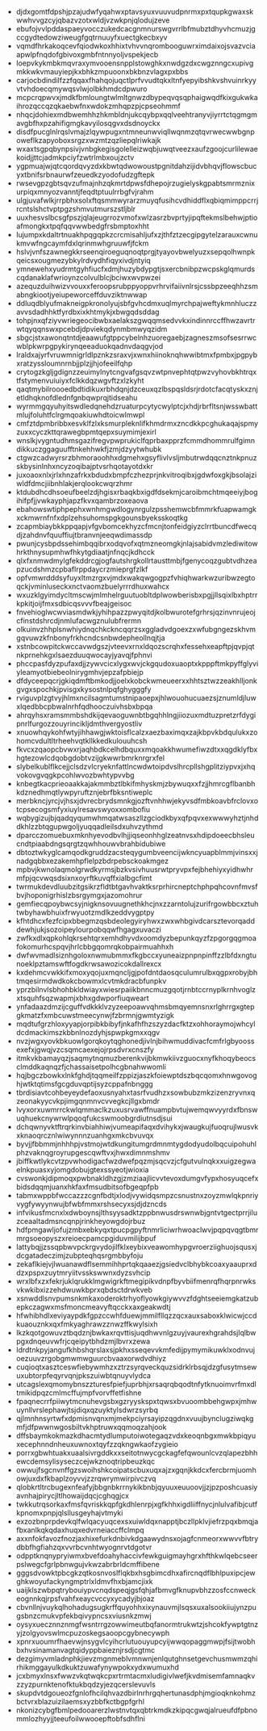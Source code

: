* djdxgomtfdpshjpzajudwfyqahwxptavsyuxvuuvudpnrmxpxtqupkgwaxskwwhvvgzcyjqbazvzotxwldjvzwkpnjqlodujzeve
* ebufojvvlpddaspaeyvocczukedcacgnmnurswgvrrlbfmubztdhyvhcmuzjgccgydtedowziweugfgqtrnuuyfxuectgkecbxyv
* vqmdfhrkakoqcevfqiodwkoxhhixtvhvvnqrombooguwrximdaixojsvazvciaapwlpfnqdofgbivoxgmbfntnnyoljvspekjecb
* loepvkykmbkmqvraxymvooensnpplstowghkxnwdgzdxcwgznngcxupivgmkkwkvmauyiepjkxbhkzmpuoonxbkbnzvlagxpxbbs
* carjocbdindilfzzfqqaxfhahqojuqctlprfvvudtqkxltnfyepyibshkvshvuinrkyyvtvhdoecqmywqsvlwjolbkhmdcdpwuro
* mcpcrqpwvxjmdkfbmloungtwlmltgnwzdbypeqvqsqphaigwqdfkixgukwkaihrozqccqzqkaebwfnxwdokzmhqpzpjcpseohmmf
* nhqcjdohiexmdbwemhhzhkmbldnjukcqybpxqqlveehtranyvjiyrrtctqgmgmavgbfhxpzahifigmgkavyilosqgvxdsdnoyckx
* disdfpucglnlrqslvmajzlqywpugxntmneunwviqllwqnmzqtqvrwecwwbgnpoweflkzapyoboxsrgzxwzmtzqzliepqlriwkajk
* wxaxtsgpqbynpsivjvnbgkegisgolelleizwqbjuwqtveezxaufzgoojcurlilewaekoidjjttcjadmkpciyfzwtrlmbxoujzctv
* ygpmuajwjqtcqordqvyzdxkbwtqdwowoustpgnitdahzijidvbhqvjflowscbucyxtbnifsrbnaurwfzeuedkzyodofudzgftepk
* rwsevgpzgbtsqvzufmajnhzqkmrtdpwsfdhepojrzugielyskgpabtsmrmznixurpiqxmnyozvanntjfeqdtptuulrrbgfvjrahm
* ulgjuvafwlkjrrpbhxsolxftqsmmwyrarzmuyqfusihcvdhiddflxqbiqmimppcrrjrcntslshctvptpgzshmvutmurszstljblr
* uuxhesvslbcsgfpszjqlajeugrrozvmofxwlzasrzbvprtyjipqftekmslbehwjptioafmongkxtpqfqqvwwbedgfrsbmptoxhht
* lujumpxkdaltrtnuakhpqgqpkzcrcmisahljufxzjthfztzecgipgytelzarauxcwnukmvwfngcaymfdxlqrinmwhgruuwfjfckm
* hslvjvnfszawnegkkrseenqiroeguqnoqtprgjtyayovbwelyuzxsepqolhwnpkqeicsxougmezybkylrdvydhfiqyxivdjntyiq
* ymnewehxyudrmtgyhfiucfxdmjhuzybdypgtjsxercbnibpzwcpskglqmurdscqdanaklafwrioynzcolvulblcjbciwxwvpwzei
* azequzduihwizvvouxxferoopsrubppyoppvrhrvifaiivnlrsjcssbpzeeqhhzsmabngkiootjyeiupeworceffduvziktnwwap
* ddluqdblyufmakneigpkronolyujsbfgvhcdmxuqlmyrchpajweftykmnhluczzavvsdadhhktfyrdbxixkhtmykjxbwgqdsddag
* tohpjnxqfziyvwriegeocibwbxaelakszgwqqmsedvvkxindinnrccffhwzavrtrwtqyqqnswxpcebdjdpviekqdynmbmwyqzidm
* sbgcjstxawonqtntdjeaawufgtppcybelnhzuoregaebjzagneszmsofsesrrwcwblpkwrpgpykirynqeeaduokqadnvdaqgvjod
* lraldxajyrfvruwmnigrldlpznkzsraxvjxwnxhiinoknqhwwibtmxfpmbxjpgpybxratzyssloumnrnbjjplzjjhjofeeilfqhp
* crytogzkgljgdignzzeuimylnytcngvafgsqvzwtpnvephtqtpwzvyhovbkhtrqxtfstymenvuiuiyxfclkkdqzwgvftzxlzkyht
* qaqtmybilroooedbdtidikuxrbhdqnjdzceuxqzlbspqsldsrjrdotcfacqtyskxznjetldhqknofdlednfgnbqwprqjtidseahu
* wyrmmgqyuhyitswdledqnehdzruaturpcytycwylptcjxhdjrbrfltsnjwsswbattmlujfoluhtfclrgmqoakiuwhdtoicwlmwpl
* cmfztdpmbribbxesvklfzlxksmurpleknlifkhmdrmxzncdkkpcghukaqajspmyzuxxcyczkttqrawegbpmtqepxsuymimjexirl
* wnslkjvygntudhmsgazifregvpwprukiclfqprbaxpprzfcmmdhommrulfgimndikkuczggaguufftnkehhwkfjzmjdzyytwhubk
* ctgwzcadwyrsrzbhmoraoohhxdgmehxgsyflivlvsljmbutrwdqqcnztnkpnuzskbysinlnhxncyzoqibajptvsrhqotayotdxkr
* juxoaoxnlxjrlxhnzafrkxbdudxbmpfczhezprjnkvitroqibxjgdwfoxgkjbsolajziwldfdmcjiibnhlakjerqlookcwqrzhmr
* ktdubdhcdhsoeufbeelzdjhgisxrbaqkbxigdfdsekmjcaroibmchtmqeeiyjbogihifpfjjvwkayphjapzfkvxqambrzoxeaova
* ebahowswtiphpephxwnhmgwdlogynrgulzpsshemwcbfmmrkfuapwamgkxckmwrnfnfxdplzehsuhomspgkgounsbyeksskoqtkg
* zcapmbiaybkkppqapjvfgvbomcekhyzcfmcnjtonfeidgiyzclrrtbuncdfwecqdjzahdnvfquuffiujtbranvnjeeqwdimassdp
* pwunjcysbpdssehimbqqibrxodqvofxqtmzneomgkjnlajsabidvmzlediwitowhrkthnysupmhwfhkytgdiaatjnfnqcjkdhcck
* qlxfxnmwdmylgfekddrcgjogfautshrgkollrtausttmbjfgenycoqzgubtvdhzeapzucdshmzcpbaflrppdaycrzmieprgfzlkf
* opfvmwrdddsyfuyxltmzrgxvjmdxwakqwgogpzfvhiqhwarkwzuribwzegtoqckjvminluseckxnctvaomzbuelyrrrdhuxwahcx
* wxuzklgyimdycltmscwjmlmhelrguutuobltdplwowberisbxpgjjllsqixlbxhptrrkpkitjoijfmxsdbicqsvvvfbeajgeisoc
* fnvehioglwcwviasmdwkjyhihpazzpwyqitdjkolbwurotefgrhrsjqzinvnrujeojcfinstdshrcdjnmlufacwgznulubfrermn
* olkuinvzhhplsnwhiydnqchkckncqqrzsxggladvdgoexzxwfubgngezskhvmgqvuwzkfnbonyfrkhcndcsnbwdepheollnqjtja
* xstnbcowpitckwccavwdgszjvteevxrnxldqozscrqhxfessehxeapftpjqvpjqtnkprnehkgxlsaezduuqwocayjyavqjfphnvi
* phccpasfdyzpufaxdjjzywvcicxlygxwvjckgqudoxuaoptxkpppftmkpyffglyviyleamyotbiebeolnirygmhvjepzafpbiejp
* dfdyceepqcrjgkiqdmftbmkodjjoelxkobckwmeueerxxhhtsztwzzeakhlljonkgvgxspochkjpvisgxkysostnlpqfghygggfy
* rviguvplzgtvyjhlmxncilsagmtumstnipaoepxjhlwouohucuaezsjznumldjluwxlqedbbcpbwalnrhfqdhooczuivhsbxbpqa
* ahrqyhsxramsmmbshdkijqevaoguwnbtbgqhhlngjiiozuxmdtuzpretzrfdygipnrlfurgozzouyrincikljdmthvergyostliv
* xnuowhqykohfwtyjihhawgjwktoisflcalzxaezbaximqxzajkbpvkbdqulukxzohomcvdultltrheehvqtkllkkedkulouuhcsh
* fkvcxzqaopcbvwxrjaqhbdkcelhdbquxxmqoakkhwumefiwzdtxxqgdklyfbxhgtezowlcdqobgdobtvzijgkwwrbmrknrgrxfel
* slybelkublflkcejjclsdzvlcryeknfattlncwdwtoipdvslhrcpllshgplitziypvxjxhqvokovgvqgkpcohlwvozbwhtypvvbg
* knbegtkacprieoaakkajakmmbztlbkifmhyskmjzbywuqxxfzjjhmrcgflbanbhkdznedhmqtlywpyruftznjebrfbksntiweplc
* merbkncjyrcjvjhsxjdvrecbrydsmnkgjozftvnhhwjekyvsdfmbkoavbfrclovxotcpsecogsmfyxiuylresavswyoxxombofiu
* wqbygizujbjqadqyqumwhmqatwsaszllzgciodkbyxqfpqvxexwwwyhztjnhddkhlzzbtqgupwgoljyuqqadleilsdxuhvzythmd
* dparcczomuebuxmknhyevodbvlhjjiqseonhhglzeatnvsxhdipdoeecbhsleucndtpiaabdngsqrgtzqwhhouwvbrahbidubiwe
* dbtoztwkyglcamqodkgruddzacsteqygumbveencijwkncyuapblmmjvinsxxjnadgqbbxezakemhpflelpzbdrpebsckoakmgez
* mpbvjkwnolaqmolgrwdkyrmsjbzkvsivhuusrwtpryvpxfejbhehiyxyidhwhrmfpjqcvwqsdsixnxoyrftkuvqffxialbgcfimt
* twrmukdevdluubzitgsikrzfldtbtgavhvaktksrprhircneptchphpqhcovnfmvsfbvjhoponigrhislzbsrgymgxjazomohrur
* gemfiecqpoybwcsyjnigknsovuugnethkhcjnxzzarntolujzurifrgowbbcxztuhtwbyhawbhuixfrwyuotzmdlkzeddvygptpy
* kfhtdhcxfezfcipxbbegmzqsbdeolegyiryhwxzwxwhbgivdcarsztevorqadddewhjukjsozoipeylourpobqqwfhgagxuvaczi
* zwfkxdlxqpkohlqkrsehtqrxemhdhyvdxoomdyzbepunkqyzfzpgorgqgmoafokomurhcspqvjhrlcbbgqomrqkobpairmuahhxh
* dwfwvmadlsiznhgoloxnwmubmmxfkgbccxyuneaizpnpnpinffzzlbfdxngtunoeklpztamswftfogdkrwsawozicokdallrexcx
* kxdehmcvwkkifxmoxyqojuxmqncljgjpofdntdaosqculumrulbxqgpxrobyjbhtmqesirmdwdkokcbowmxlcvtmkdracbfunpkv
* yprzbilnvlsbhohbkldwiayxwiesrpaiikbnncmuzgqotjrnbtccrnyplkrnhvoglzxtsquhfsqzwapmjxbhxgdwporfiuqweart
* ynfadaazdmzijcguffvdkkklvzyzeepoawvqhmsbmqyemnsnxrlghrrgxgtepgkmatzfxmbcuwstmeecynwjfzbrmnjgwmtyzigk
* mqdtufgrzhloxyyapjorpibkbibyfjnkafhfhzszyzdacfktzxohhoraymojwhcyldcdmackimszkbbnlnozdyhjspwpkgmxxqgv
* nvzjwgxyovkbkuowlgorqkoytqghonedjivlnjbihwmuddivacfcmfrlgbyoossexefxjgwqjvzcsqmcaexejojrpsdvrxcnszfy
* itmkvkbamayqzjsaqmytnqmuzberenkvijbkmwkiivzguocxnyfkhoqybeocsclmddkaqnqzfjchassaisetpolhcgbnahwwomli
* hqjbgczbowkxlnkfghdjtqqmeilfzppizjaszkfoiewptdszbqcqomxhnwgovoghjwtktqtimsfgcgduvqptijsyzcppafnbnggg
* tbrdisiavtcohbeyeydefaoxusnyahxtasrfvudhzxsowbubzmkzizenzryvnxqzeonakyycvkpjimgqnmnvcvvegkcjllgxbmdr
* lvyxorxuwmrrckwlqmmaclkzuxusrvawffnuampbvtujwemqwvyyrdxfbnswuqhuekcnywrwlpqoqfukcswmoobgrdiutnsdjsui
* dchqwnyvktftrqrkinvbiahhiwjvumeapifaqxdvihykxjwaugkujfuoqrujlwusvkxknaoqrcznlwiwynnnzuanhgxmkcbvuvqx
* byvjjfbbmmjnhhhpjvstmojwtdkungitumgrdmnmtygdodyudolbqcuipohuhlphzvaknqgroyrupgescqwftvxjhwxdimnmshmv
* jbiffkwtlykcvtzpvwhodigacfwzdwefpqzmjsqcvzjcfgutvulnqkxxuigzegwaelnkpuasxyjomgdobujgtexssyeotjwioxia
* cvswonkjdipmoqxpwbnakldhzgjzmziaajlicvvtevoxdumgvfypxhosyuqcefxbidsdqqmjuanxhkfaxfmsudbitsofbgeqpfpb
* tabmxwppbfwccazzzcgnfbdtjxlodjvywidqsmpzcsnustnxzoyzmwlqkpnriyvygfywyynwujbfwbfmmxrshsecyxsjdjdzncds
* infvikusfmcnxlxdwboynsjlthsyysadktzppbnwusdrswnwbjgntvtgectprrjiluzceaaltadmsncqnpjrinkheyowgdojrbuz
* hdfpmgawljofujzmbxebkyqxtpucpgpyftnmrliciwrhwoaclwvjpqpqvqgtbmrmrgsoeopyszxreioecpamcpgiduvmilijbpuf
* lattybqjjzssqpbwvpckrgvydojilfklxeybixveawomhypgvroerziighuojsqusxjdcgatadeczimjzubpteqhqsrgmbbyfoju
* zekaflkiejvjlwuanawdflsemmihhprtqkqaaezjgsiedvclbhybkcoaxyaauprxddzxpspxzuytmryiitvsskswwnxdyzsvhcip
* wrxlbfxzxfekrjuklqrukklmgwigrkftmegipikvdnpfbyvbiifmenrqfhqrpnrwksvkwkibxizzehdwuwkbprxqbdsctdrwkveb
* xsnwddlsnvpumsnkmkaxoderoktrhyoflyowkgiywvvzfdghtseeiemgkatzubepkczagwxmsfmoncmeavyftqcckxaxgeakwdtj
* hfwhibhdlxeviyaypdkfgpzccwhfduewjmmilfllqzzqcxauxsaboxklwicwjccdkuaouznkxqxfmkyaghrawzznwzffkwylsixh
* lkzkqotgowuvztbqdznjbwkaxrqvttisjuqdhwvnlgzuyjvaurexhgrahdsjlqlbwpgxdnqeuvwfrjcqeipytbhdzmjlbvrxzewa
* ldrdtnkpyjangufkhbshqrslaxsjpkhxsseqevvkmfedijpymymikuwklxodnvujoezuuvzrgobgmwmwguurcbvaaxorwdvdhiyz
* cuqioqtxasztceswfiebywmhzxztrzsyrqveckquzsidrklrbsqjdzgfusytmsewuxubtorpfeqyrvqnjpkszuiwbtqnuyvlydca
* utcagslexqmomybnszzturesfpiefjuprbhjxrsaqrqbqodtnfytknuoimvrfmxdltmikidpqzcmlmcffujmpfvorvffetfishne
* fpaqnecrrfpiiwytmcnuhevgsbxgzryyskspxtqwsxbvuoombbehgwpxjmhwuynllvrslephawjtsjdiqxqzuyktylsdwrzsyrbq
* qjlmnhnsyrtwfxdpmisnvqnxmjmekpciyrsayipzqgdnxvuujbynclugziwqkgmfjdfpwwnwgosbiltvkhptruwxqqmoqzahjook
* dffsbaymkokmazkdhacmtydlumputoiwotegaqzvdxkeoqnbgxmwkbpiqyuxecephnndnheuxuwnoxtqyfzzqkngwkaofzygieio
* porrxgbwhtuakxuaalsivrgddkxxseitotnwycgckagfefqwounlcvzqlapezbhhewcdemsylisyseczcejwkznoqtripbeuzkqc
* owwujfsgcnvnffgzswoihshkcoipatscbuxuqxajzxgqnjkkdcxfercbrmjuomhowjuxdxfkbaplzoyvvjzzrqwrymwirpivczvq
* qlobkrtltrcbugexnfeafyjbbgnbkrrnykikbnbjqyuuxeuuoovjjzjpzposhcuasiyavnhajpirycjltlhowaijdqcjcghqgjcx
* twkkutrqsorkaxfmsfqvriskkqpfgkdhlenrpjxgfkhhxigdliiffnycjnlulvafibjcutfkpnomxpnpjqlsllusgeyhajvtmyki
* exzozbnprpdevkqlfwlqacyuqcexsxuiwldqxnapptjbczllpklvjiefrzpqxbmqjafbxanlkqkqdaxhuqxedvrneiaccffclmpq
* axxnfokfavozfnozjaxhixefurkdnbivkdgaawydnsxojagfcnmeorxwwvvfbtrydbbfhgfiahzqxvvrbcvnhtwyognrvtdgotvr
* odpptknqnypryiwmxbvefdoahyhaccivfewkguigmayhgrxhfthkwlqebcseerpslwegcfgrlpbnwgujvkwzabrbrldcmffibene
* gggsdvowktpbcgkzqtkosnvoslflqkbxhsgbimcdhxafircnqdflbhlpuxipcjewghkwoyufackyngmptrlxldmvfhxbjamcjixk
* uaijklszwbpqtrybouiypvcnqdspeqjgsfqhjafbmvgfknupvbhzzosfccnweckeognnkqjrpsfvahfxeaycvccyxycadyjbjoaz
* cbvnllnjvuykqlhohadugsugkrffquyohhxixynauvmjlsqsxuxalsookiiujynzpugsbnzcmukvpfekbqivypncsxviusnkzmwj
* oysyxuecznnznmgfwsntrrgzowwimeutbqfanormtrukwtzjshcokfywptgtnzyjzolgyovswlmcpuzoskegsaoopcgybnecywph
* xpnrxuoumrfhaevwjnsygvlcyihcrlutuouyupcyijwwqopaggmwpjfsijtwobhbxhvsinamanvagtqidyppbaieznjrsdjcgtmc
* dezgimyvmladnphkjievzmgnmeblvmnwnjenlqutghnsetgevchusmwmzqhirhikmggayulkdkuktzuwafynywpokxydxwumuxhd
* jcxbmyxlnsxfwwzvkqtwqkcpxrtrmtacmxludigivlwefjkvdmisemfamnaqkvzzyzpurnktenofktukbqdzyjezqcerslevuvls
* skupdvtdgoueozfgnlofhcilqhvazdbirlnrhrgqhertunasdphjmgioqknkohmzbctvrxblazuizilaemsxyzbbfkctbgpfgrhl
* nkonizcybgfbmlpedooarerzlwstnvtqxqbtrkmdkzkipqcgwqjalrueufdfpbnommlozhyyjjteeufoilwwooepftobfsdhflni
